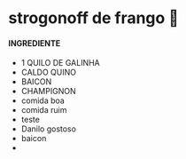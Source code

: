 # strogonoff de frango :chicken:

#### INGREDIENTE

- 1 QUILO DE GALINHA
- CALDO QUINO 
- BAICON
- CHAMPIGNON
- comida boa
- comida ruim
- teste
- Danilo gostoso
- baicon
- 



